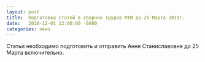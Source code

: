 ```yaml
---
layout: post
title:  Подготовка статей в сборник трудов МТИ до 25 Марта 2019г.
date:   2018-12-01 12:00:00 -0800
categories: news
---
```


Статьи необходимо подготовить и отправить Анне Станиславовне до 25 Марта включительно.

